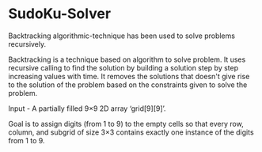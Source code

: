 # SudoKu-Solver
Backtracking algorithmic-technique has been used to solve problems recursively.

Backtracking is a technique based on algorithm to solve problem. It uses recursive calling to find the solution by building a solution step by step increasing values with time. It removes the solutions that doesn't give rise to the solution of the problem based on the constraints given to solve the problem.

 Input - A partially filled 9×9 2D array ‘grid[9][9]’.

Goal is to assign digits (from 1 to 9) to the empty cells so that every row, column, and subgrid of size 3×3 contains exactly one instance of the digits from 1 to 9.

